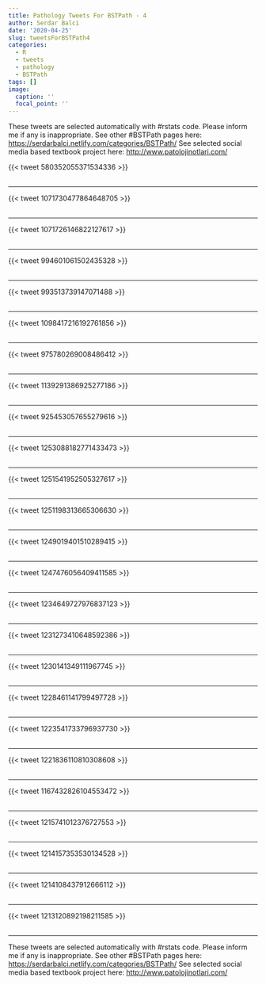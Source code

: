 ```yaml
---
title: Pathology Tweets For BSTPath - 4
author: Serdar Balci
date: '2020-04-25'
slug: tweetsForBSTPath4
categories:
  - R
  - tweets
  - pathology
  - BSTPath
tags: []
image:
  caption: ''
  focal_point: ''
---
```



These tweets are selected automatically with #rstats code. Please inform me if any is inappropriate.
See other #BSTPath pages here: https://serdarbalci.netlify.com/categories/BSTPath/ 
See selected social media based textbook project here: http://www.patolojinotlari.com/

{{< tweet 580352055371534336 >}}
<br>
<br>
<hr>
{{< tweet 1071730477864648705 >}}
<br>
<br>
<hr>
{{< tweet 1071726146822127617 >}}
<br>
<br>
<hr>
{{< tweet 994601061502435328 >}}
<br>
<br>
<hr>
{{< tweet 993513739147071488 >}}
<br>
<br>
<hr>
{{< tweet 1098417216192761856 >}}
<br>
<br>
<hr>
{{< tweet 975780269008486412 >}}
<br>
<br>
<hr>
{{< tweet 1139291386925277186 >}}
<br>
<br>
<hr>
{{< tweet 925453057655279616 >}}
<br>
<br>
<hr>
{{< tweet 1253088182771433473 >}}
<br>
<br>
<hr>
{{< tweet 1251541952505327617 >}}
<br>
<br>
<hr>
{{< tweet 1251198313665306630 >}}
<br>
<br>
<hr>
{{< tweet 1249019401510289415 >}}
<br>
<br>
<hr>
{{< tweet 1247476056409411585 >}}
<br>
<br>
<hr>
{{< tweet 1234649727976837123 >}}
<br>
<br>
<hr>
{{< tweet 1231273410648592386 >}}
<br>
<br>
<hr>
{{< tweet 1230141349111967745 >}}
<br>
<br>
<hr>
{{< tweet 1228461141799497728 >}}
<br>
<br>
<hr>
{{< tweet 1223541733796937730 >}}
<br>
<br>
<hr>
{{< tweet 1221836110810308608 >}}
<br>
<br>
<hr>
{{< tweet 1167432826104553472 >}}
<br>
<br>
<hr>
{{< tweet 1215741012376727553 >}}
<br>
<br>
<hr>
{{< tweet 1214157353530134528 >}}
<br>
<br>
<hr>
{{< tweet 1214108437912666112 >}}
<br>
<br>
<hr>
{{< tweet 1213120892198211585 >}}
<br>
<br>
<hr>


These tweets are selected automatically with #rstats code. Please inform me if any is inappropriate.
See other #BSTPath pages here: https://serdarbalci.netlify.com/categories/BSTPath/ 
See selected social media based textbook project here: http://www.patolojinotlari.com/
